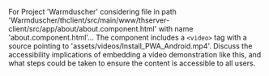 For Project 'Warmduscher' considering file in path 'Warmduscher/thclient/src/main/www/thserver-client/src/app/about/about.component.html' with name 'about.component.html'...
The component includes a `<video>` tag with a source pointing to 'assets/videos/Install_PWA_Android.mp4'. Discuss the accessibility implications of embedding a video demonstration like this, and what steps could be taken to ensure the content is accessible to all users.